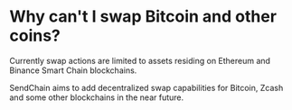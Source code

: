# Why can't I swap Bitcoin and other coins?

Currently swap actions are limited to assets residing on Ethereum and Binance Smart Chain blockchains.

SendChain aims to add decentralized swap capabilities for Bitcoin, Zcash and some other blockchains in the near future.

